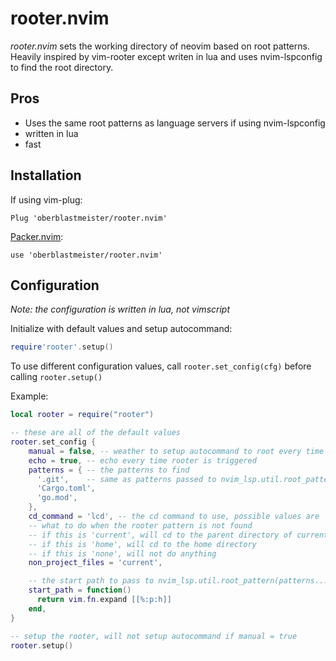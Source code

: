 # rooter.nvim

*rooter.nvim* sets the working directory of neovim based on root patterns.
Heavily inspired by vim-rooter except writen in lua and uses nvim-lspconfig to
find the root directory.

## Pros

- Uses the same root patterns as language servers if using nvim-lspconfig
- written in lua
- fast

## Installation

If using vim-plug:

`Plug 'oberblastmeister/rooter.nvim'`

[Packer.nvim](https://github.com/wbthomason/packer.nvim):

`use 'oberblastmeister/rooter.nvim'`

## Configuration

*Note: the configuration is written in lua, not vimscript*

Initialize with default values and setup autocommand:

```lua
require'rooter'.setup()
```

To use different configuration values, call `rooter.set_config(cfg)` before calling `rooter.setup()`

Example:

```lua
local rooter = require("rooter")

-- these are all of the default values
rooter.set_config {
    manual = false, -- weather to setup autocommand to root every time a file is opened
    echo = true, -- echo every time rooter is triggered
    patterns = { -- the patterns to find
      '.git',    -- same as patterns passed to nvim_lsp.util.root_pattern(patterns...)
      'Cargo.toml',
      'go.mod',
    },
    cd_command = 'lcd', -- the cd command to use, possible values are 'lcd', 'cd', and 'tcd'
    -- what to do when the rooter pattern is not found
    -- if this is 'current', will cd to the parent directory of current file
    -- if this is 'home', will cd to the home directory
    -- if this is 'none', will not do anything
    non_project_files = 'current',

    -- the start path to pass to nvim_lsp.util.root_pattern(patterns...)
    start_path = function()
      return vim.fn.expand [[%:p:h]]
    end,
}

-- setup the rooter, will not setup autocommand if manual = true
rooter.setup()
```
